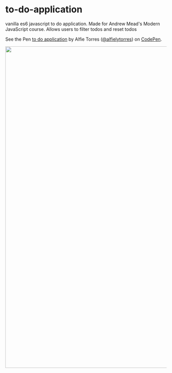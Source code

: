 # to-do-application
vanilla es6 javascript to do application. Made for Andrew Mead's Modern JavaScript course. Allows users to filter todos and reset todos

See the Pen <a href='https://codepen.io/alfielytorres/full/zYrLxBp'>to do application</a> by Alfie Torres (<a href='https://codepen.io/alfielytorres'>@alfielytorres</a>) on <a href='https://codepen.io'>CodePen</a>.

<img src="https://i.imgur.com/LGD2PT6.gif" width="1000"/>
